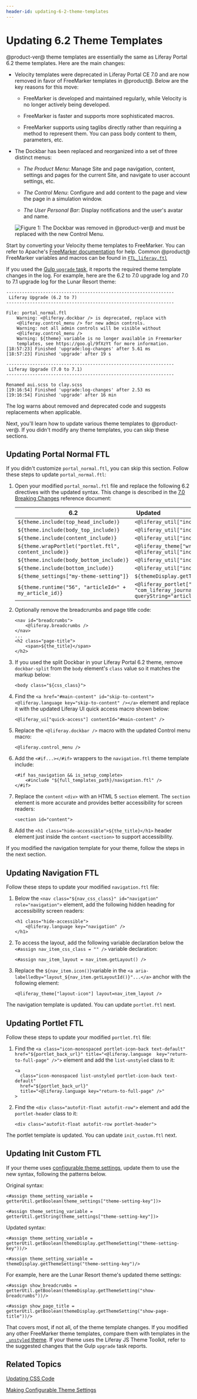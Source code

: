 ```yaml
---
header-id: updating-6-2-theme-templates
---
```


# Updating 6.2 Theme Templates

@product-ver@ theme templates are essentially the same as Liferay Portal 6.2 
theme templates. Here are the main changes:

-   Velocity templates were deprecated in Liferay Portal CE 7.0 and are now 
    removed in favor of FreeMarker templates in @product@. Below are the key 
    reasons for this move: 

    -   FreeMarker is developed and maintained regularly, while Velocity is no 
        longer actively being developed.

    -   FreeMarker is faster and supports more sophisticated macros.

    -   FreeMarker supports using taglibs directly rather than requiring a 
        method to represent them. You can pass body content to them, parameters, 
        etc.

-   The Dockbar has been replaced and reorganized into a set of three distinct 
    menus:

    -  *The Product Menu*: Manage Site and page navigation, content, settings 
       and pages for the current Site, and navigate to user account settings, 
       etc.

    -  *The Control Menu*: Configure and add content to the page and view the 
        page in a simulation window. 

    -  *The User Personal Bar*: Display notifications and the user's avatar and 
        name. 

    ![Figure 1: The Dockbar was removed in @product-ver@ and must be replaced with the new Control Menu.](../../../../images/upgrading-themes-dockbar.png) 

Start by converting your Velocity theme templates to FreeMarker. You can refer
to Apache's 
[FreeMarker documentation](https://freemarker.apache.org/docs/ref.html) 
for help. Common @product@ FreeMarker variables and macros can be found in 
[`FTL_liferay.ftl`](https://github.com/liferay/liferay-portal/blob/7.1.x/modules/apps/portal-template/portal-template-freemarker/src/main/resources/FTL_liferay.ftl)

If you used the 
[Gulp `upgrade` task](running-the-upgrade-task-for-6.2-themes), 
it reports the required theme template changes in the log. For example, here are 
the 6.2 to 7.0 upgrade log and 7.0 to 7.1 upgrade log for the Lunar Resort 
theme:

    ----------------------------------------------------------------
     Liferay Upgrade (6.2 to 7)
    ----------------------------------------------------------------

    File: portal_normal.ftl
        Warning: <@liferay.dockbar /> is deprecated, replace with 
        <@liferay.control_menu /> for new admin controls.
        Warning: not all admin controls will be visible without 
        <@liferay.control_menu />
        Warning: ${theme} variable is no longer available in Freemarker 
        templates, see https://goo.gl/9fXzYt for more information.
    [18:57:23] Finished 'upgrade:log-changes' after 5.61 ms
    [18:57:23] Finished 'upgrade' after 19 s

    ----------------------------------------------------------------
     Liferay Upgrade (7.0 to 7.1)
    ----------------------------------------------------------------
    
    Renamed aui.scss to clay.scss
    [19:16:54] Finished 'upgrade:log-changes' after 2.53 ms
    [19:16:54] Finished 'upgrade' after 16 min

The log warns about removed and deprecated code and suggests replacements when 
applicable. 

Next, you'll learn how to update various theme templates to @product-ver@. If 
you didn't modify any theme templates, you can skip these sections. 

## Updating Portal Normal FTL

If you didn't customize `portal_normal.ftl`, you can skip this section. Follow 
these steps to update `portal_normal.ftl`:

1.  Open your modified `portal_normal.ftl` file and replace the following 6.2 
    directives with the updated syntax. This change is described in the 
    [7.0 Breaking Changes](/docs/7-0/reference/-/knowledge_base/r/breaking-changes#taglibs-are-no-longer-accessible-via-the-theme-variable-in-freemarker) 
    reference document:

      6.2                                |  &nbsp;Updated                                                                                                                     |
    ------------------------------------ |:------------------------------------------------------------------------------------------------------------------------------ |
    `${theme.include(top_head_include)}`                   | `<@liferay_util["include"] page=top_head_include />`                                                         |
    `${theme.include(body_top_include)}`                   | `<@liferay_util["include"] page=body_top_include />`                                                         |
    `${theme.include(content_include)}`                    | `<@liferay_util["include"] page=content_include />`                                                          |
    `${theme.wrapPortlet("portlet.ftl", content_include)}` | `<@liferay_theme["wrap-portlet"] page="portlet.ftl"> <@liferay_util["include"] page=content_include /> </@>` |
    `${theme.include(body_bottom_include)}`                | `<@liferay_util["include"] page=body_bottom_include />`                                                      |
    `${theme.include(bottom_include)}`                     | `<@liferay_util["include"] page=bottom_include />`                                                           |
    `${theme_settings["my-theme-setting"]}`                | `${themeDisplay.getThemeSetting("my-theme-setting")}`                                                                      |
    `${theme.runtime("56", "articleId=" + my_article_id)}` | `<@liferay_portlet["runtime"] portletName=`<br/>`"com_liferay_journal_content_web_portlet_JournalContentPortlet"` <br/>`queryString="articleId=" + my_article_id />`|

2.  Optionally remove the breadcrumbs and page title code:

        <nav id="breadcrumbs">		
            <@liferay.breadcrumbs />		
        </nav>
        ...
        <h2 class="page-title">
            <span>${the_title}</span>
        </h2>

3.  If you used the split Dockbar in your Liferay Portal 6.2 theme, remove 
    `dockbar-split` from the `body` element's `class` value so it matches the 
    markup below:
    
        <body class="${css_class}">

4.  Find the 
    `<a href="#main-content" id="skip-to-content"><@liferay.language key="skip-to-content" /></a>` 
    element and replace it with the updated Liferay UI quick access macro shown 
    below:
    
        <@liferay_ui["quick-access"] contentId="#main-content" />

5.  Replace the `<@liferay.dockbar />` macro with the updated Control menu 
    macro:

        <@liferay.control_menu />

6.  Add the `<#if...></#if>` wrappers to the `navigation.ftl` theme template 
    include:
    
        <#if has_navigation && is_setup_complete>
        	<#include "${full_templates_path}/navigation.ftl" />
        </#if>

7.  Replace the `content` `<div>` with an HTML 5 `section` element. The `section` 
    element is more accurate and provides better accessibility for screen 
    readers:

        <section id="content">

8.  Add the `<h1 class="hide-accessible">${the_title}</h1>` header element just 
    inside the `content` `<section>` to support accessibility. 

If you modified the navigation template for your theme, follow the steps in the 
next section. 

## Updating Navigation FTL

Follow these steps to update your modified `navigation.ftl` file:

1.  Below the `<nav class="${nav_css_class}" id="navigation" role="navigation">` 
    element, add the following hidden heading for accessibility screen readers:

        <h1 class="hide-accessible">
            <@liferay.language key="navigation" />
        </h1>

2.  To access the layout, add the following variable declaration below the 
    `<#assign nav_item_css_class = "" />` variable declaration:

        <#assign nav_item_layout = nav_item.getLayout() />

3.  Replace the `${nav_item.icon()}`variable in the 
    `<a aria-labelledby="layout_${nav_item.getLayoutId()}"...</a>` anchor with 
    the following element: 

        <@liferay_theme["layout-icon"] layout=nav_item_layout />

The navigation template is updated. You can update `portlet.ftl` next. 

## Updating Portlet FTL

Follow these steps to update your modified `portlet.ftl` file:

1.  Find the `<a class="icon-monospaced portlet-icon-back text-default" 
    href="${portlet_back_url}" title="<@liferay.language 
    key="return-to-full-page" />">` element and add the `list-unstyled` class 
    to it:

        <a 
          class="icon-monospaced list-unstyled portlet-icon-back text-default" 
          href="${portlet_back_url}" 
          title="<@liferay.language key="return-to-full-page" />"
        >

2.  Find the `<div class="autofit-float autofit-row">` element and add the 
    `portlet-header` class to it:
    
        <div class="autofit-float autofit-row portlet-header">

The portlet template is updated. You can update `init_custom.ftl` next.

## Updating Init Custom FTL

If your theme uses 
[configurable theme settings](/docs/7-1/tutorials/-/knowledge_base/t/making-configurable-theme-settings), 
update them to use the new syntax, following the patterns below.

Original syntax:

    <#assign theme_setting_variable = 
    getterUtil.getBoolean(theme_settings["theme-setting-key"])>

    <#assign theme_setting_variable = 
    getterUtil.getString(theme_settings["theme-setting-key"])>

Updated syntax:

    <#assign theme_setting_variable =
    getterUtil.getBoolean(themeDisplay.getThemeSetting("theme-setting-key"))/>

    <#assign theme_setting_variable = 
    themeDisplay.getThemeSetting("theme-setting-key")/>

For example, here are the Lunar Resort theme's updated theme settings:

    <#assign show_breadcrumbs = 
    getterUtil.getBoolean(themeDisplay.getThemeSetting("show-breadcrumbs"))/>

    <#assign show_page_title = 
    getterUtil.getBoolean(themeDisplay.getThemeSetting("show-page-title"))/>

That covers most, if not all, of the theme template changes. If you modified any 
other FreeMarker theme templates, compare them with templates in the 
[`_unstyled` theme](https://github.com/liferay/liferay-portal/tree/7.1.x/modules/apps/frontend-theme/frontend-theme-unstyled/src/main/resources/META-INF/resources/_unstyled/templates). 
If your theme uses the Liferay JS Theme Toolkit, refer to the suggested changes 
that the Gulp `upgrade` task reports. 

## Related Topics

[Updating CSS Code](/docs/7-1/tutorials/-/knowledge_base/t/updating-6-2-css-code)

[Making Configurable Theme Settings](/docs/7-1/tutorials/-/knowledge_base/t/making-configurable-theme-settings)
